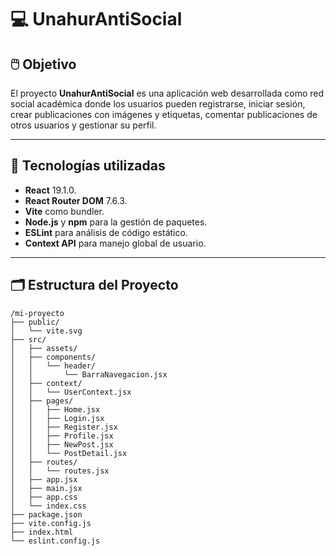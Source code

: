 # 💻 UnahurAntiSocial

## 🖱️ Objetivo

El proyecto **UnahurAntiSocial** es una aplicación web desarrollada como red social académica donde los usuarios pueden registrarse, iniciar sesión, crear publicaciones con imágenes y etiquetas, comentar publicaciones de otros usuarios y gestionar su perfil.

---

## 💾 Tecnologías utilizadas

- **React** 19.1.0.
- **React Router DOM** 7.6.3.
- **Vite** como bundler.
- **Node.js** y **npm** para la gestión de paquetes.
- **ESLint** para análisis de código estático.
- **Context API** para manejo global de usuario.

---

## 🗂️ Estructura del Proyecto

```
/mi-proyecto
├── public/
│   └── vite.svg
├── src/
│   ├── assets/
│   ├── components/
│   │   └── header/
│   │       └── BarraNavegacion.jsx
│   ├── context/
│   │   └── UserContext.jsx
│   ├── pages/
│   │   ├── Home.jsx
│   │   ├── Login.jsx
│   │   ├── Register.jsx
│   │   ├── Profile.jsx
│   │   ├── NewPost.jsx
│   │   └── PostDetail.jsx
│   ├── routes/
│   │   └── routes.jsx
│   ├── app.jsx
│   ├── main.jsx
│   ├── app.css
│   └── index.css
├── package.json
├── vite.config.js
├── index.html
└── eslint.config.js
```
